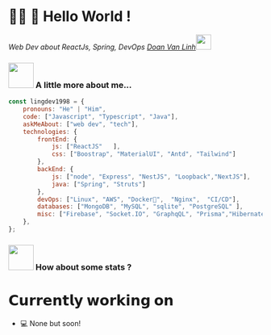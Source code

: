 # 🙏🏻 👋 Hello World !  
<p><em> Web Dev about ReactJs, Spring, DevOps <a href="https://www.facebook.com/LinkDoan2511/">Doan Van Linh</a><img src="https://media.giphy.com/media/WUlplcMpOCEmTGBtBW/giphy.gif" width="30"> 
</em></p>
 
### <img src="https://media.giphy.com/media/VgCDAzcKvsR6OM0uWg/giphy.gif" width="50"> A little more about me...  

```javascript
const lingdev1998 = {
    pronouns: "He" | "Him",
    code: ["Javascript", "Typescript", "Java"],
    askMeAbout: ["web dev", "tech"],
    technologies: { 
        frontEnd: {
            js: ["ReactJS"   ],
            css: ["Boostrap", "MaterialUI", "Antd", "Tailwind"]
        },
        backEnd: {
            js: ["node", "Express", "NestJS", "Loopback","NextJS"],
            java: ["Spring", "Struts"]
        },
        devOps: ["Linux", "AWS", "Docker🐳",  "Nginx",  "CI/CD"],
        databases: ["MongoDB", "MySQL", "sqlite", "PostgreSQL" ],
        misc: ["Firebase", "Socket.IO", "GraphqQL", "Prisma","Hibernate ORM"]
    },
};
```


### <img src="https://media.giphy.com/media/VgCDAzcKvsR6OM0uWg/giphy.gif" width="50"> How about some stats ?
 
</p>
 
# 𝗖𝘂𝗿𝗿𝗲𝗻𝘁𝗹𝘆 𝘄𝗼𝗿𝗸𝗶𝗻𝗴 𝗼𝗻

- 💻 None but soon! 
  
